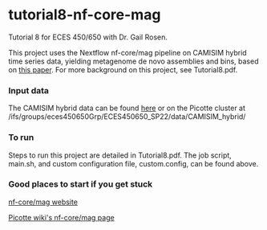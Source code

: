# tutorial8-nf-core-mag
Tutorial 8 for ECES 450/650 with Dr. Gail Rosen.

This project uses the Nextflow nf-core/mag pipeline on CAMISIM hybrid time series data, yielding metagenome de novo assemblies and bins, based on [this paper](https://doi.org/10.1093/nargab/lqac007). For more background on this project, see Tutorial8.pdf.

### Input data
The CAMISIM hybrid data can be found [here](https://zenodo.org/record/5155395#.Yj0aMxDML6Y) or on the Picotte cluster at /ifs/groups/eces450650Grp/ECES450650_SP22/data/CAMISIM_hybrid/

### To run
Steps to run this project are detailed in Tutorial8.pdf. The job script, main.sh, and custom configuration file, custom.config, can be found above.

### Good places to start if you get stuck
[nf-core/mag website](https://nf-co.re/mag)

[Picotte wiki's nf-core/mag page](https://proteusmaster.urcf.drexel.edu/urcfwiki/index.php/Nf-core-mag)

